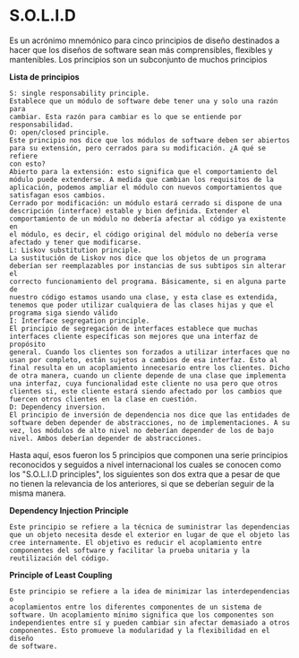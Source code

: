 # S.O.L.I.D

Es un acrónimo mnemónico para cinco principios de diseño destinados a hacer que los
diseños de software sean más comprensibles, flexibles y mantenibles. Los principios
son un subconjunto de muchos principios

**Lista de principios**

```
S: single responsability principle.
Establece que un módulo de software debe tener una y solo una razón para
cambiar. Esta razón para cambiar es lo que se entiende por
responsabilidad.
O: open/closed principle.
Este principio nos dice que los módulos de software deben ser abiertos
para su extensión, pero cerrados para su modificación. ¿A qué se refiere
con esto?
Abierto para la extensión: esto significa que el comportamiento del
módulo puede extenderse. A medida que cambian los requisitos de la
aplicación, podemos ampliar el módulo con nuevos comportamientos que
satisfagan esos cambios.
Cerrado por modificación: un módulo estará cerrado si dispone de una
descripción (interface) estable y bien definida. Extender el
comportamiento de un módulo no debería afectar al código ya existente en
el módulo, es decir, el código original del módulo no debería verse
afectado y tener que modificarse.
L: Liskov substitution principle.
La sustitución de Liskov nos dice que los objetos de un programa
deberían ser reemplazables por instancias de sus subtipos sin alterar el
correcto funcionamiento del programa. Básicamente, si en alguna parte de
nuestro código estamos usando una clase, y esta clase es extendida,
tenemos que poder utilizar cualquiera de las clases hijas y que el
programa siga siendo válido
I: Interface segregation principle.
El principio de segregación de interfaces establece que muchas
interfaces cliente específicas son mejores que una interfaz de propósito
general. Cuando los clientes son forzados a utilizar interfaces que no
usan por completo, están sujetos a cambios de esa interfaz. Esto al
final resulta en un acoplamiento innecesario entre los clientes. Dicho
de otra manera, cuando un cliente depende de una clase que implementa
una interfaz, cuya funcionalidad este cliente no usa pero que otros
clientes si, este cliente estará siendo afectado por los cambios que
fuercen otros clientes en la clase en cuestión.
D: Dependency inversion.
El principio de inversión de dependencia nos dice que las entidades de
software deben depender de abstracciones, no de implementaciones. A su
vez, los módulos de alto nivel no deberían depender de los de bajo
nivel. Ambos deberían depender de abstracciones.
```
Hasta aquí, esos fueron los 5 principios que componen una serie principios reconocidos
y seguidos a nivel internacional los cuales se conocen como los "S.O.L.I.D
principles", los siguientes son dos extra que a pesar de que no tienen la relevancia
de los anteriores, si que se deberían seguir de la misma manera.


**Dependency Injection Principle**

```
Este principio se refiere a la técnica de suministrar las dependencias
que un objeto necesita desde el exterior en lugar de que el objeto las
cree internamente. El objetivo es reducir el acoplamiento entre
componentes del software y facilitar la prueba unitaria y la
reutilización del código.
```
**Principle of Least Coupling**

```
Este principio se refiere a la idea de minimizar las interdependencias o
acoplamientos entre los diferentes componentes de un sistema de
software. Un acoplamiento mínimo significa que los componentes son
independientes entre sí y pueden cambiar sin afectar demasiado a otros
componentes. Esto promueve la modularidad y la flexibilidad en el diseño
de software.
```
